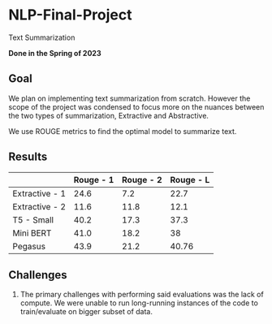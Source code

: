 # NLP-Final-Project
Text Summarization

**Done in the Spring of 2023**

## Goal

We plan on implementing text summarization from scratch. However the scope of the project was condensed to focus more on the nuances between the two types of summarization, Extractive and Abstractive.

We use ROUGE metrics to find the optimal model to summarize text.

## Results

|                	| Rouge - 1 	| Rouge - 2 	| Rouge - L 	|
|----------------	|-----------	|-----------	|-----------	|
| Extractive - 1 	| 24.6      	| 7.2       	| 22.7      	|
| Extractive - 2 	| 11.6      	| 11.8      	| 12.1      	|
| T5 - Small     	| 40.2      	| 17.3      	| 37.3      	|
| Mini BERT      	| 41.0      	| 18.2      	| 38        	|
| Pegasus        	| 43.9      	| 21.2      	| 40.76     	|

## Challenges

1. The primary challenges with performing said evaluations was the lack of compute. We were unable to run long-running instances of the code to train/evaluate on bigger subset of data.
